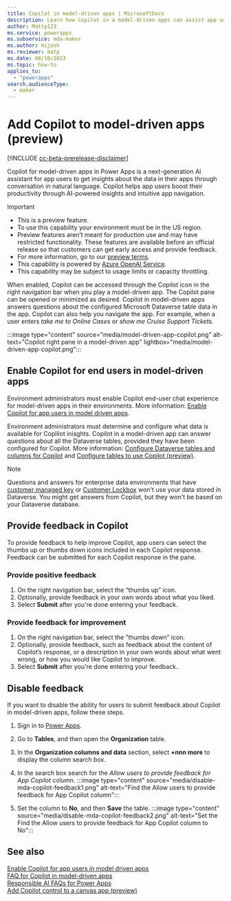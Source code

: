 ```yaml
---
title: Copilot in model-driven apps | MicrosoftDocs
description: Learn how Copilot in a model-driven apps can assist app users.
author: Mattp123
ms.service: powerapps
ms.subservice: mda-maker
ms.author: mijosh
ms.reviewer: matp
ms.date: 08/10/2023
ms.topic: how-to
applies_to: 
  - "powerapps"
search.audienceType: 
  - maker
---
```

# Add Copilot to model-driven apps (preview)

[!INCLUDE [cc-beta-prerelease-disclaimer](../../includes/cc-beta-prerelease-disclaimer.md)]

Copilot for model-driven apps in Power Apps is a next-generation AI assistant for app users to get insights about the data in their apps through conversation in natural language. Copilot helps app users boost their productivity through AI-powered insights and intuitive app navigation.

> [!IMPORTANT]
>
> - This is a preview feature.
> - To use this capability your environment must be in the US region.
> - Preview features aren’t meant for production use and may have restricted functionality. These features are available before an official release so that customers can get early access and provide feedback.
> - For more information, go to our [preview terms](https://go.microsoft.com/fwlink/?linkid=2189520).
> - This capability is powered by [Azure OpenAI Service](/azure/cognitive-services/openai/overview).
> - This capability  may be subject to usage limits or capacity throttling.

When enabled, Copilot can be accessed through the Copilot icon in the right navigation bar when you play a model-driven app. The Copilot pane can be opened or minimized as desired. Copilot in model-driven apps answers questions about the configured Microsoft Dataverse table data in the app. Copilot can also help you navigate the app. For example, when a user enters *take me to Online Cases* or *show me Cruise Support Tickets*.

:::image type="content" source="media/model-driven-app-copilot.png" alt-text="Copilot right pane in a model-driven app" lightbox="media/model-driven-app-copilot.png":::

## Enable Copilot for end users in model-driven apps

Environment administrators must enable Copilot end-user chat experience for model-driven apps in their environments. More information: [Enable Copilot for app users in model driven apps](../enable-copilot-for-model-driven-apps.md).

Environment administrators must determine and configure what data is available for Coplilot inisghts. Copilot in a model-driven app can answer questions about all the Dataverse tables, provided they have been configured for Copilot. More information: [Configure Dataverse tables and columns for Copilot](../enable-copilot-for-model-driven-apps.md#configure-dataverse-tables-and-columns-for-copilot.md) and [Configure tables to use Copilot (preview)](../data-platform/table-settings-for-copilot.md).



  > [!NOTE]
  > Questions and answers for enterprise data environments that have [customer managed key](/power-platform/admin/customer-managed-key) or [Customer Lockbox](/power-platform/admin/about-lockbox) won't use your data stored in Dataverse. You might get answers from Copilot, but they won't be based on your Dataverse database.

## Provide feedback in Copilot

To provide feedback to help improve Copilot, app users can select the thumbs up or thumbs down icons included in each Copilot response. Feedback can be submitted for each Copilot response in the pane.

### Provide positive feedback

1. On the right navigation bar, select the “thumbs up” icon.
1. Optionally, provide feedback in your own words about what you liked.
1. Select **Submit** after you're done entering your feedback.

### Provide feedback for improvement

1. On the right navigation bar, select the “thumbs down” icon.
1. Optionally, provide feedback, such as feedback about the content of Copilot’s response, or a description in your own words about what went wrong, or how you would like Copilot to improve.
1. Select **Submit** after you're done entering your feedback.

## Disable feedback

If you want to disable the ability for users to submit feedback about Copilot in model-driven apps, follow these steps.

1. Sign in to [Power Apps](https://make.powerapps.com/).
1. Go to **Tables**, and then open the **Organization** table.
1. In the **Organization columns and data** section, select **+nnn more** to display the column search box.
1. In the search box search for the *Allow users to provide feedback for App Copilot* column.
   :::image type="content" source="media/disable-mda-copilot-feedback1.png" alt-text="Find the Allow users to provide feedback for App Copilot column":::

1. Set the column to **No**, and then **Save** the table.
   :::image type="content" source="media/disable-mda-copilot-feedback2.png" alt-text="Set the Find the Allow users to provide feedback for App Copilot column to No":::

## See also

[Enable Copilot for app users in model driven apps](../enable-copilot-for-model-driven-apps.md) <br />
[FAQ for Copilot in model-driven apps](../common/faqs-copilot-model-driven-app.md) <br />
[Responsible AI FAQs for Power Apps](../common/responsible-ai-overview.md) <br />
[Add Copilot control to a canvas app (preview)](../canvas-apps/add-ai-copilot.md)
